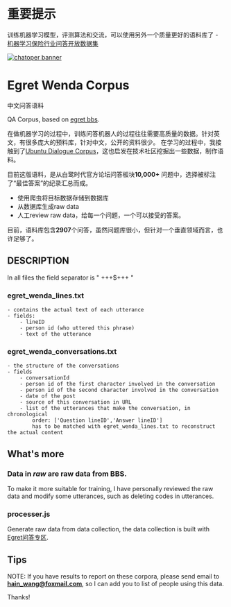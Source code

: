 # 重要提示
训练机器学习模型，评测算法和交流，可以使用另外一个质量更好的语料库了 -
[机器学习保险行业问答开放数据集](https://github.com/Samurais/insuranceqa-corpus-zh)

[![chatoper banner][co-banner-image]][co-url]

[co-banner-image]: https://user-images.githubusercontent.com/3538629/42217321-3d5e44f6-7ef7-11e8-94e7-1574bfa1dbb8.png
[co-url]: https://www.chatopera.com

# Egret Wenda Corpus
中文问答语料

QA Corpus, based on [egret bbs](http://bbs.egret.com/).

在做机器学习的过程中，训练问答机器人的过程往往需要高质量的数据。针对英文，有很多庞大的预料库，针对中文，公开的资料很少。
在学习的过程中，我接触到了[Ubuntu Dialogue Corpus](https://github.com/rkadlec/ubuntu-ranking-dataset-creator)，这也启发在技术社区挖掘出一些数据，制作语料。

目前这版语料，是从白鹭时代官方论坛问答板块**10,000+** 问题中，选择被标注了“最佳答案”的纪录汇总而成。

* 使用爬虫将目标数据存储到数据库
* 从数据库生成raw data
* 人工review raw data，给每一个问题，一个可以接受的答案。

目前，语料库包含**2907**个问答，虽然问题库很小，但针对一个垂直领域而言，也许足够了。

## DESCRIPTION

In all files the field separator is " +++$+++ "

### egret\_wenda_lines.txt
	- contains the actual text of each utterance
	- fields:
		- lineID
		- person id (who uttered this phrase)
		- text of the utterance

### egret\_wenda_conversations.txt
	- the structure of the conversations
	- fields
		- conversationId
		- person id of the first character involved in the conversation
		- person id of the second character involved in the conversation
		- date of the post
		- source of this conversation in URL
		- list of the utterances that make the conversation, in chronological 
			order: ['Question lineID','Answer lineID']
			has to be matched with egret_wenda_lines.txt to reconstruct the actual content

## What's more

### Data in *raw* are raw data from BBS.

To make it more suitable for training, I have personally reviewed the raw data and modify some utterances, such as deleting codes in utterances.

### processer.js

Generate raw data from data collection, the data collection is built with [Egret问答专区](http://bbs.egret.com/forum-94-1.html).

## Tips

NOTE: If you have results to report on these corpora, 
please send email to **hain_wang@foxmail.com**, 
so I can add you to list of people using this data.  

Thanks!
